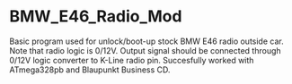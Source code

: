 # BMW_E46_Radio_Mod
Basic program used for unlock/boot-up stock BMW E46 radio outside car. 
Note that radio logic is 0/12V. Output signal should be connected through 0/12V logic converter to K-Line radio pin.
Succesfully worked with ATmega328pb and Blaupunkt Business CD.
